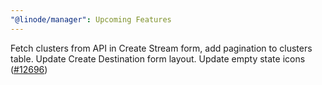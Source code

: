 ```yaml
---
"@linode/manager": Upcoming Features
---
```


Fetch clusters from API in Create Stream form, add pagination to clusters table. Update Create Destination form layout. Update empty state icons ([#12696](https://github.com/linode/manager/pull/12696))
